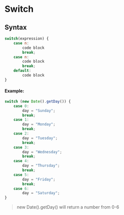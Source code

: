 # Switch

## Syntax

```javascript
switch(expression) {
    case n:
        code block
        break;
    case n:
        code block
        break;
    default:
        code block
}
```

#### Example:

```javascript
switch (new Date().getDay()) {
    case 0:
        day = "Sunday";
        break;
    case 1:
        day = "Monday";
        break;
    case 2:
        day = "Tuesday";
        break;
    case 3:
        day = "Wednesday";
        break;
    case 4:
        day = "Thursday";
        break;
    case 5:
        day = "Friday";
        break;
    case 6:
        day = "Saturday";
}
```

> new Date().getDay() will return a number from 0-6

